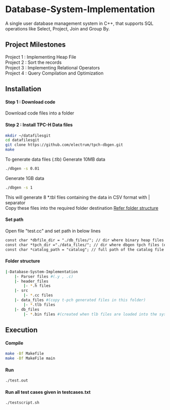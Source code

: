 # Database-System-Implementation
A single user database management system in C++, that supports SQL operations like Select, Project, Join and Group By.

## Project Milestones 
Project 1 : Implementing Heap File     
Project 2 : Sort the records     
Project 3 : Implementing Relational Operators      
Project 4 : Query Compilation and Optimization       

## Installation 

#### Step 1 : Download code
Download code files into a folder 

#### Step 2 : Install TPC-H Data files 

```sh
mkdir ~/datafilesgit
cd datafilesgit 
git clone https://github.com/electrum/tpch-dbgen.git
make
```
To generate data files (.tlb)
Generate 10MB data
```sh
./dbgen -s 0.01
```
Generate 1GB data
```sh
./dbgen -s 1
```
This will generate 8 *.tbl files containing the data in CSV format with | separator      
Copy these files into the required folder destination [Refer folder structure](#folder-structure)

#### Set path
Open file "test.cc" and set path in below lines 
```gcc
const char *dbfile_dir = "./db_files/"; // dir where binary heap files should be stored
const char *tpch_dir ="./data_files/"; // dir where dbgen tpch files (extension *.tbl) can be found
const char *catalog_path = "catalog"; // full path of the catalog file
```

#### Folder structure 
```sh
|-Database-System-Implementation
    |- Parser files #(.y , .c)
    |- header_files
        |- *.h files
    |- src
        |- *.cc files
    |- data_files #(copy t-pch generated files in this folder)
        |- *.tlb files
    |- db_files
        |- *.bin files #(created when tlb files are loaded into the system)
```

## Execution

#### Compile
```sh
make -Bf Makefile
make -Bf MakeFile main
```
#### Run 
```sh
./test.out
```

#### Run all test cases given in testcases.txt
```sh
./testscript.sh
```
